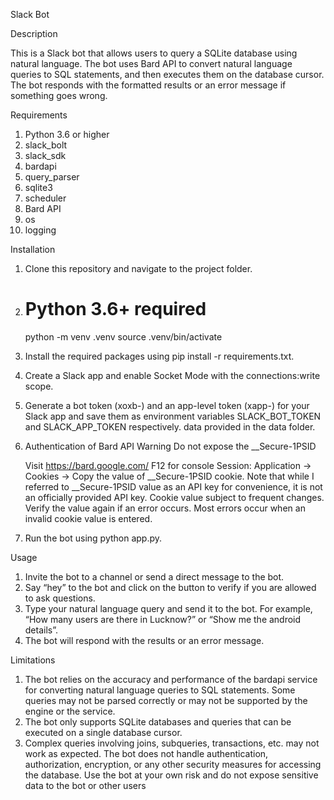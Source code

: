 Slack Bot

Description

This is a Slack bot that allows users to query a SQLite database using natural language. The bot uses Bard API to convert natural language queries to SQL statements, and then executes them on the database
cursor. The bot responds with the formatted results or an error message if something goes wrong.


Requirements
1. Python 3.6 or higher
2. slack_bolt
3. slack_sdk
4. bardapi
5. query_parser
6. sqlite3
7. scheduler
8. Bard API
9. os
10. logging


Installation

1. Clone this repository and navigate to the project folder.
2. # Python 3.6+ required
    python -m venv .venv
    source .venv/bin/activate
2. Install the required packages using pip install -r requirements.txt.
3. Create a Slack app and enable Socket Mode with the connections:write scope.
4. Generate a bot token (xoxb-) and an app-level token (xapp-) for your Slack app and save them as
environment variables SLACK_BOT_TOKEN and SLACK_APP_TOKEN respectively.
data provided in the data folder.
5. Authentication of Bard API
    Warning Do not expose the __Secure-1PSID

    Visit https://bard.google.com/
    F12 for console
    Session: Application → Cookies → Copy the value of __Secure-1PSID cookie.
    Note that while I referred to __Secure-1PSID value as an API key for convenience,   it    is not an officially provided API key. Cookie value subject to frequent changes. Verify the value again if an error occurs. Most errors occur when an invalid cookie value is entered.

6. Run the bot using python app.py.

Usage
1. Invite the bot to a channel or send a direct message to the bot.
2. Say “hey” to the bot and click on the button to verify if you are allowed to ask questions.
3. Type your natural language query and send it to the bot. For example, “How many users are there in Lucknow?” or “Show me the android details”.
4. The bot will respond with the results or an error message.

Limitations
1. The bot relies on the accuracy and performance of the bardapi service for
converting natural language queries to SQL statements. Some queries may not be parsed correctly or may not be supported by the engine or the service.
2. The bot only supports SQLite databases and queries that can be executed on a single database cursor.
3. Complex queries involving joins, subqueries, transactions, etc. may not work as expected.
The bot does not handle authentication, authorization, encryption, or any other security measures for
accessing the database. Use the bot at your own risk and do not expose sensitive data to the bot or other
users